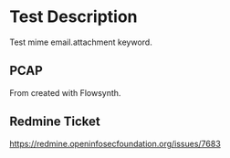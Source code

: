 # Test Description
Test mime email.attachment keyword.

## PCAP
From created with Flowsynth.

## Redmine Ticket
https://redmine.openinfosecfoundation.org/issues/7683
